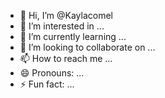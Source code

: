 - 👋 Hi, I’m @Kaylacomel
- 👀 I’m interested in ...
- 🌱 I’m currently learning ...
- 💞️ I’m looking to collaborate on ...
- 📫 How to reach me ...
- 😄 Pronouns: ...
- ⚡ Fun fact: ...

<!---
Kaylacomel/Kaylacomel is a ✨ special ✨ repository because its `README.md` (this file) appears on your GitHub profile.
You can click the Preview link to take a look at your changes.
--->

